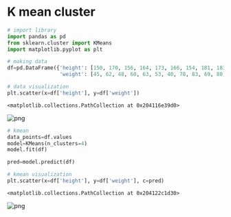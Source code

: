 # K mean cluster


```python
# import library
import pandas as pd
from sklearn.cluster import KMeans
import matplotlib.pyplot as plt
```


```python
# making data
df=pd.DataFrame({'height': [150, 170, 156, 164, 173, 166, 154, 181, 183, 179, 175], 
                 'weight': [45, 62, 48, 60, 63, 53, 40, 78, 83, 69, 80]})
```


```python
# data visualization
plt.scatter(x=df['height'], y=df['weight'])
```




    <matplotlib.collections.PathCollection at 0x204116e39d0>




    
![png](output_3_1.png)
    



```python
# kmean
data_points=df.values
model=KMeans(n_clusters=4)
model.fit(df)

pred=model.predict(df)
```


```python
# kmean visualization
plt.scatter(x=df['height'], y=df['weight'], c=pred)
```




    <matplotlib.collections.PathCollection at 0x204122c1d30>




    
![png](output_5_1.png)
    

